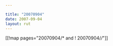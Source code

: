 ```yaml
---

title: "20070904"
date: 2007-09-04
layout: rut
---
```


[[!map pages="20070904/* and ! 20070904/*/*"]]
